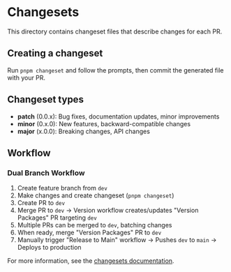 # Changesets

This directory contains changeset files that describe changes for each PR.



## Creating a changeset

Run `pnpm changeset` and follow the prompts, then commit the generated file with your PR.

## Changeset types

- **patch** (0.0.x): Bug fixes, documentation updates, minor improvements
- **minor** (0.x.0): New features, backward-compatible changes
- **major** (x.0.0): Breaking changes, API changes

## Workflow


### Dual Branch Workflow

1. Create feature branch from `dev`
2. Make changes and create changeset (`pnpm changeset`)
3. Create PR to `dev`
4. Merge PR to `dev` → Version workflow creates/updates "Version Packages" PR targeting `dev`
5. Multiple PRs can be merged to `dev`, batching changes
6. When ready, merge "Version Packages" PR to `dev`
7. Manually trigger "Release to Main" workflow → Pushes `dev` to `main` → Deploys to production


For more information, see the [changesets documentation](https://github.com/changesets/changesets).
